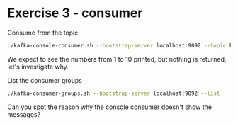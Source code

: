 # Exercise 3 - consumer

Consume from the topic:

```bash
./kafka-console-consumer.sh --bootstrap-server localhost:9092 --topic kafka101
```

We expect to see the numbers from 1 to 10 printed, but nothing is returned, let's investigate why.

List the consumer groups

```bash
./kafka-consumer-groups.sh --bootstrap-server localhost:9092 --list
```

Can you spot the reason why the console consumer doesn't show the messages?
